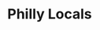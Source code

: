 ---
pid: LLG90
title: Philly Locals
location_transcription: East Falls
zipcode: '19129'
outside_phl: 
neighborhood: East Falls
age: '16'
age_range: 13-19
instagram: 
image_file_name: LLG_90.jpg
proposal_transcription: |-
  This monument wouldn't be for or of people, but of local animals like deer from the Wissahickan, fish from the Schuylkill, and maybe some sparrows. It wouldn't be on a pedestal, but the base would be like tall grass and the animals would look as if they were breathing. It would be colorful and abstract, much like the fish art project that is already going on in East Falls

  ALSO a beautiful information plaque at the schuylkill so people understand the water situation and be mindful of the pollution issue.
topic: Animals,Education,Environment,Sustainability
topic_summary: 0, 0, 0, 0
type: Sculpture Statue,Plaque
keywords_other: deer, fish, nature, pollution, conservation
credit: Julia Tanier
image_labels: 
twitter: 
facebook: 
permalink: "/monuments/llg90/"
layout: item-page
---